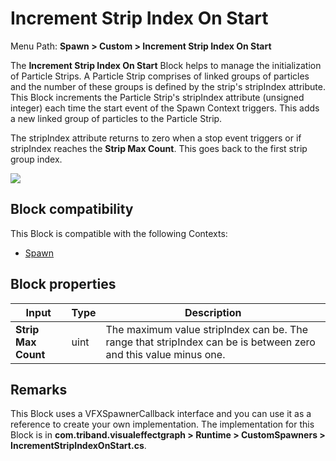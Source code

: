 # Increment Strip Index On Start

Menu Path: **Spawn > Custom > Increment Strip Index On Start**

The **Increment Strip Index On Start** Block helps to manage the initialization of Particle Strips. A Particle Strip comprises of linked groups of particles and the number of these groups is defined by the strip's stripIndex attribute. This Block increments the Particle Strip's stripIndex attribute (unsigned integer) each time the start event of the Spawn Context triggers. This adds a new linked group of particles to the Particle Strip.

The stripIndex attribute returns to zero when a stop event triggers or if stripIndex reaches the **Strip Max Count**. This goes back to the first strip group index.

![](Images/Block-IncrementStripIndexOnStartExample.gif)

## Block compatibility

This Block is compatible with the following Contexts:

- [Spawn](Context-Spawn.md)

## Block properties

| **Input**           | **Type** | **Description**                                              |
| ------------------- | -------- | ------------------------------------------------------------ |
| **Strip Max Count** | uint     | The maximum value stripIndex can be. The range that stripIndex can be is between zero and this value minus one. |

## Remarks
This Block uses a VFXSpawnerCallback interface and you can use it as a reference to create your own implementation. The implementation for this Block is in **com.triband.visualeffectgraph > Runtime > CustomSpawners > IncrementStripIndexOnStart.cs**.
